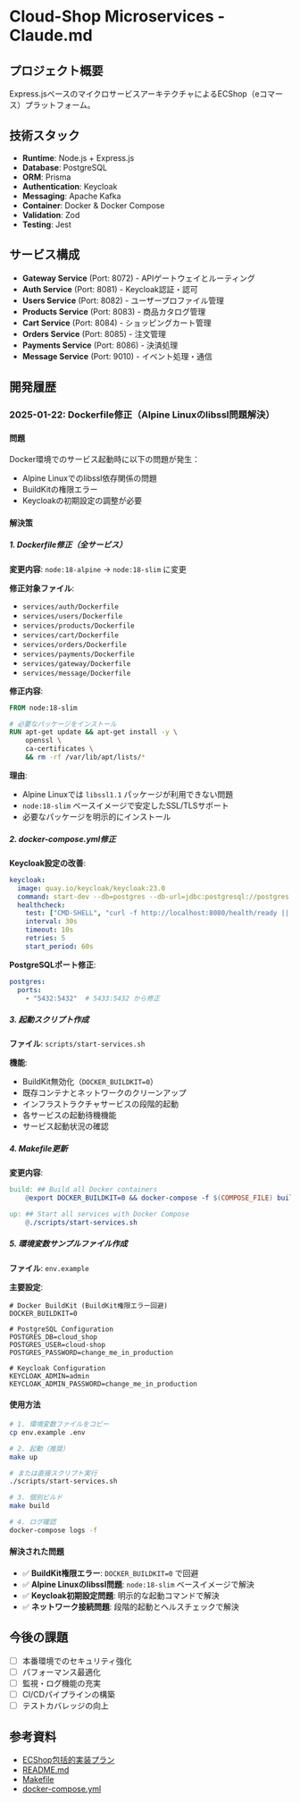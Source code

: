 # Cloud-Shop Microservices - Claude.md

## プロジェクト概要

Express.jsベースのマイクロサービスアーキテクチャによるECShop（eコマース）プラットフォーム。

## 技術スタック

- **Runtime**: Node.js + Express.js
- **Database**: PostgreSQL
- **ORM**: Prisma
- **Authentication**: Keycloak
- **Messaging**: Apache Kafka
- **Container**: Docker & Docker Compose
- **Validation**: Zod
- **Testing**: Jest

## サービス構成

- **Gateway Service** (Port: 8072) - APIゲートウェイとルーティング
- **Auth Service** (Port: 8081) - Keycloak認証・認可
- **Users Service** (Port: 8082) - ユーザープロファイル管理
- **Products Service** (Port: 8083) - 商品カタログ管理
- **Cart Service** (Port: 8084) - ショッピングカート管理
- **Orders Service** (Port: 8085) - 注文管理
- **Payments Service** (Port: 8086) - 決済処理
- **Message Service** (Port: 9010) - イベント処理・通信

## 開発履歴

### 2025-01-22: Dockerfile修正（Alpine Linuxのlibssl問題解決）

#### 問題
Docker環境でのサービス起動時に以下の問題が発生：
- Alpine Linuxでのlibssl依存関係の問題
- BuildKitの権限エラー
- Keycloakの初期設定の調整が必要

#### 解決策

##### 1. Dockerfile修正（全サービス）
**変更内容**: `node:18-alpine` → `node:18-slim` に変更

**修正対象ファイル**:
- `services/auth/Dockerfile`
- `services/users/Dockerfile`
- `services/products/Dockerfile`
- `services/cart/Dockerfile`
- `services/orders/Dockerfile`
- `services/payments/Dockerfile`
- `services/gateway/Dockerfile`
- `services/message/Dockerfile`

**修正内容**:
```dockerfile
FROM node:18-slim

# 必要なパッケージをインストール
RUN apt-get update && apt-get install -y \
    openssl \
    ca-certificates \
    && rm -rf /var/lib/apt/lists/*
```

**理由**:
- Alpine Linuxでは `libssl1.1` パッケージが利用できない問題
- `node:18-slim` ベースイメージで安定したSSL/TLSサポート
- 必要なパッケージを明示的にインストール

##### 2. docker-compose.yml修正
**Keycloak設定の改善**:
```yaml
keycloak:
  image: quay.io/keycloak/keycloak:23.0
  command: start-dev --db=postgres --db-url=jdbc:postgresql://postgres:5432/cloud_shop --db-username=${KC_DB_USERNAME:-cloud-shop} --db-password=${KC_DB_PASSWORD:-change_me_in_production} --hostname=localhost --hostname-port=8080 --hostname-strict=false --hostname-strict-https=false --log-level=info --metrics-enabled=true --health-enabled=true
  healthcheck:
    test: ["CMD-SHELL", "curl -f http://localhost:8080/health/ready || exit 1"]
    interval: 30s
    timeout: 10s
    retries: 5
    start_period: 60s
```

**PostgreSQLポート修正**:
```yaml
postgres:
  ports:
    - "5432:5432"  # 5433:5432 から修正
```

##### 3. 起動スクリプト作成
**ファイル**: `scripts/start-services.sh`

**機能**:
- BuildKit無効化（`DOCKER_BUILDKIT=0`）
- 既存コンテナとネットワークのクリーンアップ
- インフラストラクチャサービスの段階的起動
- 各サービスの起動待機機能
- サービス起動状況の確認

##### 4. Makefile更新
**変更内容**:
```makefile
build: ## Build all Docker containers
	@export DOCKER_BUILDKIT=0 && docker-compose -f $(COMPOSE_FILE) build

up: ## Start all services with Docker Compose
	@./scripts/start-services.sh
```

##### 5. 環境変数サンプルファイル作成
**ファイル**: `env.example`

**主要設定**:
```env
# Docker BuildKit (BuildKit権限エラー回避)
DOCKER_BUILDKIT=0

# PostgreSQL Configuration
POSTGRES_DB=cloud_shop
POSTGRES_USER=cloud-shop
POSTGRES_PASSWORD=change_me_in_production

# Keycloak Configuration
KEYCLOAK_ADMIN=admin
KEYCLOAK_ADMIN_PASSWORD=change_me_in_production
```

#### 使用方法

```bash
# 1. 環境変数ファイルをコピー
cp env.example .env

# 2. 起動（推奨）
make up

# または直接スクリプト実行
./scripts/start-services.sh

# 3. 個別ビルド
make build

# 4. ログ確認
docker-compose logs -f
```

#### 解決された問題

- ✅ **BuildKit権限エラー**: `DOCKER_BUILDKIT=0` で回避
- ✅ **Alpine Linuxのlibssl問題**: `node:18-slim` ベースイメージで解決
- ✅ **Keycloak初期設定問題**: 明示的な起動コマンドで解決
- ✅ **ネットワーク接続問題**: 段階的起動とヘルスチェックで解決

## 今後の課題

- [ ] 本番環境でのセキュリティ強化
- [ ] パフォーマンス最適化
- [ ] 監視・ログ機能の充実
- [ ] CI/CDパイプラインの構築
- [ ] テストカバレッジの向上

## 参考資料

- [ECShop包括的実装プラン](./docs/ecshop-comprehensive-implementation-plan.md)
- [README.md](./README.md)
- [Makefile](./Makefile)
- [docker-compose.yml](./docker-compose.yml) 